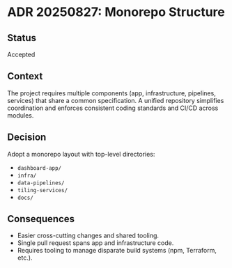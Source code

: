 # ADR 20250827: Monorepo Structure

## Status
Accepted

## Context
The project requires multiple components (app, infrastructure, pipelines, services) that share a common specification. A unified repository simplifies coordination and enforces consistent coding standards and CI/CD across modules.

## Decision
Adopt a monorepo layout with top-level directories:
- `dashboard-app/`
- `infra/`
- `data-pipelines/`
- `tiling-services/`
- `docs/`

## Consequences
- Easier cross-cutting changes and shared tooling.
- Single pull request spans app and infrastructure code.
- Requires tooling to manage disparate build systems (npm, Terraform, etc.).
